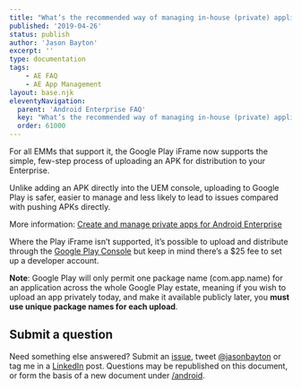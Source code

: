 ```yaml
---
title: "What’s the recommended way of managing in-house (private) applications?"
published: '2019-04-26'
status: publish
author: 'Jason Bayton'
excerpt: ''
type: documentation
tags: 
    - AE FAQ
    - AE App Management
layout: base.njk
eleventyNavigation:
  parent: 'Android Enterprise FAQ'
  key: "What’s the recommended way of managing in-house (private) applications?"
  order: 61000
--- 
```

For all EMMs that support it, the Google Play iFrame now supports the simple, few-step process of uploading an APK for distribution to your Enterprise.

Unlike adding an APK directly into the UEM console, uploading to Google Play is safer, easier to manage and less likely to lead to issues compared with pushing APKs directly.

More information: [Create and manage private apps for Android Enterprise](/android/create-and-manage-private-apps-for-android-enterprise/)

Where the Play iFrame isn’t supported, it’s possible to upload and distribute through the [Google Play Console](https://play.google.com/apps/publish/) but keep in mind there’s a $25 fee to set up a developer account.

**Note**: Google Play will only permit one package name (com.app.name) for an application across the whole Google Play estate, meaning if you wish to upload an app privately today, and make it available publicly later, you **must use unique package names for each upload**.

## Submit a question

Need something else answered? Submit an [issue](https://github.com/jasonbayton/11ty/issues/new?assignees=jasonbayton&labels=documentation&template=content-request.md&title=%5BContent+request%5D), tweet [@jasonbayton](https://twitter.com/jasonbayton) or tag me in a [LinkedIn](https://linkedin.com/in/jasonbayton) post. Questions may be republished on this document, or form the basis of a new document under [/android](/android).